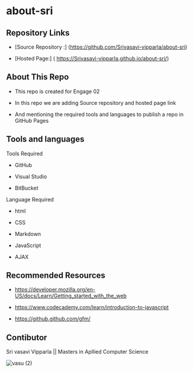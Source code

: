# about-sri

## Repository Links

* [Source Repository :] (https://github.com/Srivasavi-vipparla/about-sri)

* [Hosted Page:] ( https://Srivasavi-vipparla.github.io/about-sri/)

## About This Repo

* This repo is created for Engage 02 

* In this repo we are adding Source repository and hosted page link

* And mentioning the required tools and languages to publish a repo in GitHub Pages

## Tools  and languages

 Tools Required

* GitHub

* Visual Studio

* BitBucket

 Language Required

* html

* CSS

* Markdown

* JavaScript

* AJAX

## Recommended Resources

* https://developer.mozilla.org/en-US/docs/Learn/Getting_started_with_the_web

* https://www.codecademy.com/learn/introduction-to-javascript

* https://github.github.com/gfm/

## Contibutor

 Sri vasavi Vipparla || Masters in Apllied Computer Science
 
 ![vasu (2)](https://user-images.githubusercontent.com/69984398/92043937-be9ff580-ed42-11ea-9766-9eb6938fa1ea.jpg)


